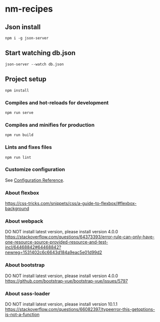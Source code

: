 # nm-recipes

## Json install

```
npm i -g json-server
```

## Start watching db.json

```
json-server --watch db.json
```

## Project setup

```
npm install
```

### Compiles and hot-reloads for development

```
npm run serve
```

### Compiles and minifies for production

```
npm run build
```

### Lints and fixes files

```
npm run lint
```

### Customize configuration

See [Configuration Reference](https://cli.vuejs.org/config/).

### About flexbox

https://css-tricks.com/snippets/css/a-guide-to-flexbox/#flexbox-background

### About webpack

DO NOT install latest version, please install version 4.0.0
https://stackoverflow.com/questions/64373393/error-rule-can-only-have-one-resource-source-provided-resource-and-test-incl/64468842#64468842?newreg=1531402c6c6643d184a9eac5e01d99d2

### About bootstrap

DO NOT install latest version, please install version 4.0.0
https://github.com/bootstrap-vue/bootstrap-vue/issues/5797

### About sass-loader

DO NOT install latest version, please install version 10.1.1
https://stackoverflow.com/questions/66082397/typeerror-this-getoptions-is-not-a-function
